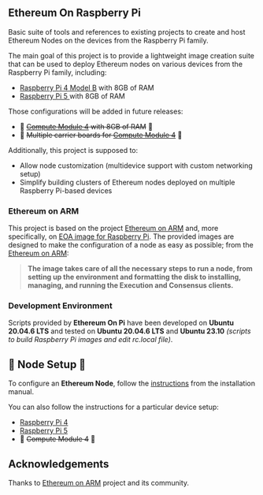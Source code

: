 ## Ethereum On Raspberry Pi

Basic suite of tools and references to existing projects to create and host Ethereum Nodes on the devices from the Raspberry Pi family.

The main goal of this project is to provide a lightweight image creation suite that can be used to deploy Ethereum nodes on various devices from the Raspberry Pi family, including:

- [Raspberry Pi 4 Model B](https://www.raspberrypi.com/products/raspberry-pi-4-model-b/) with 8GB of RAM
- [Raspberry Pi 5 ](https://www.raspberrypi.com/products/raspberry-pi-5/) with 8GB of RAM

Those configurations will be added in future releases:
- 🚧 ~~[Compute Module 4](https://www.raspberrypi.com/products/compute-module-4/) with 8GB of RAM~~ 🚧 
- 🚧 ~~Multiple carrier boards for [Compute Module 4](https://www.raspberrypi.com/products/compute-module-4)~~ 🚧 

Additionally, this project is supposed to:

- Allow node customization (multidevice support with custom networking setup)
- Simplify building clusters of Ethereum nodes deployed on multiple Raspberry Pi-based devices

### Ethereum on ARM

This project is based on the project [Ethereum on ARM](https://github.com/EOA-Blockchain-Labs/ethereumonarm) and, more specifically, on [EOA image for Raspberry Pi](https://ethereumonarm-my.sharepoint.com/:u:/p/dlosada/Ec_VmUvr80VFjf3RYSU-NzkBmj2JOteDECj8Bibde929Gw?download=1). The provided images are designed to make the configuration of a node as easy as possible; from the [Ethereum on ARM](https://github.com/EOA-Blockchain-Labs/ethereumonarm):

> **The image takes care of all the necessary steps to run a node, from setting up the environment and formatting the disk to installing, managing, and running the Execution and Consensus clients.**

### Development Environment

Scripts provided by **Ethereum On Pi** have been developed on **Ubuntu 20.04.6 LTS** and tested on **Ubuntu 20.04.6 LTS** and **Ubuntu 23.10** _(scripts to build Raspberry Pi images and edit rc.local file)_.

## 🚀 Node Setup 🚀

To configure an **Ethereum Node**, follow the [instructions](./docs/README.md) from the installation manual.

You can also follow the instructions for a particular device setup:

- [Raspberry Pi 4](./docs/devices/rpi4/README.md)
- [Raspberry Pi 5](./docs/devices/rpi5/README.md)
- 🚧 ~~Compute Module 4~~ 🚧


## Acknowledgements
Thanks to [Ethereum on ARM](https://github.com/EOA-Blockchain-Labs/ethereumonarm) project and its community.

